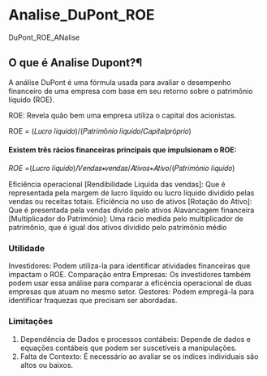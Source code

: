 # Analise_DuPont_ROE
DuPont_ROE_ANalise

## O que é Analise Dupont?¶
A análise DuPont é uma fórmula usada para avaliar o desempenho financeiro de uma empresa com base em seu retorno sobre o patrimônio líquido (ROE).

ROE: Revela quão bem uma empresa utiliza o capital dos acionistas.

ROE = (𝐿𝑢𝑐𝑟𝑜 𝑙𝑖𝑞𝑢𝑖𝑑𝑜)/(𝑃𝑎𝑡𝑟𝑖𝑚ô𝑛𝑖𝑜 𝑙𝑖𝑞𝑢𝑖𝑑𝑜/𝐶𝑎𝑝𝑖𝑡𝑎𝑙𝑝𝑟ó𝑝𝑟𝑖𝑜)

#### Existem três rácios financeiras principais que impulsionam o ROE:

*ROE* =(𝐿𝑢𝑐𝑟𝑜 𝑙𝑖𝑞𝑢𝑖𝑑𝑜)/𝑉𝑒𝑛𝑑𝑎𝑠∗𝑣𝑒𝑛𝑑𝑎𝑠/𝐴𝑡𝑖𝑣𝑜𝑠∗𝐴𝑡𝑖𝑣𝑜/(𝑃𝑎𝑡𝑟𝑖𝑚ó𝑛𝑖𝑜 𝑙𝑖𝑞𝑢𝑖𝑑𝑜)

Eficiência operacional [Rendibilidade Liquida das vendas]: Que é representada pela margem de lucro líquido ou lucro líquido dividido pelas vendas ou receitas totais.
Eficiência no uso de ativos [Rotação do Ativo]: Que é presentada pela vendas divido pelo ativos Alavancagem financeira 
[Multiplicador do Património]: Uma rácio medida pelo multiplicador de patrimônio, que é igual dos ativos dividido pelo patrimônio médio

### Utilidade
Investidores: Podem utiliza-la para identificar atividades financeiras que impactam o ROE.
Comparação entra Empresas: Os investidores também podem usar essa análise para comparar a eficéncia operacional de duas empresas que atuam no mesmo setor. 
Gestores: Podem empregá-la para identificar fraquezas que precisam ser abordadas. 


### Limitações
1. Dependência de Dados e processos contábeis: Depende de dados e equações contábeis que podem ser suscetiveis a manipulações.
2. Falta de Contexto: É necessário ao avaliar se os indices individuais são altos ou baixos.
